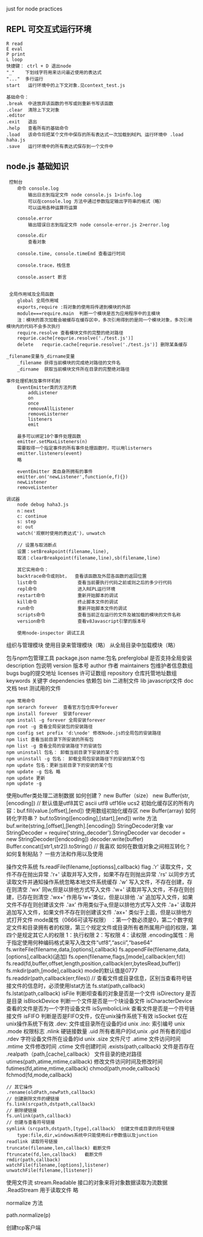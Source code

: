 just for node practices


## REPL  可交互式运行环境
    R read
    E eval
    P print
    L loop
    快捷键： ctrl + D 退出node
    "_"    下划线字符用来访问最近使用的表达式
    "..."  多行运行
    start   运行环境中的上下文对象.见context_test.js
    
    基础命令：
    .break  中途放弃该函数的书写或则重新书写该函数
    .clear  清除上下文对象
    .editor
    .exit   退出
    .help   查看所有的基础命令
    .load   该命令将把某个文件中保存的所有表达式一次加载到REPL 运行环境中 .load haha.js
    .save   运行环境中的所有表达式保存到一个文件中


## node.js 基础知识
     控制台
        命令 console.log
            输出日志到指定文件 node console.js 1>info.log
            可以在console.log 方法中通过参数指定输出字符串的格式（略）
            可以运用各种运算符运算
        
        console.error
            输出错误日志到指定文件 node console-error.js 2>error.log
        
        console.dir
            查看对象
            
        console.time, console.timeEnd 查看运行时间
        
        console.trace，栈信息
        
        console.assert 断言
        
        
     全局作用域及全局函数
        global 全局作用域
        exports,require :将对象的使用将传递到模块的外部
        module===require.main  判断一个模块是否为应用程序中的主模块
        注：模块的首次加载会被缓存在缓存区中，多次引用得到的是同一个模块对象，多次引用模块内的代码不会多次执行
        require.resolve 查看模块文件的完整的绝对路径
        requrie.cache[requrie.resolve('./test.js')]
        delete   requrie.cache[requrie.resolve('./test.js')] 删除某条缓存
        
    _filename变量与_dirname变量
        _filename 获得当前模块的完成绝对路径的文件名
        _dirname  获取当前模块文件所在目录的完整绝对路径
    
    事件处理机制及事件环机制
        EventEmitter类的方法列表
            addListener
            on
            once
            removeAllListener
            removeListerner
            listeners
            emit
            
        最多可以绑定10个事件处理函数
        emitter.setMaxListeners(n)
        需要取得一个指定事件的所有事件处理函数时，可以用listerners
        emitter.listeners(event)
        略
        
        eventEmitter 类自身所拥有的事件
        emitter.on('newListener',function(e,f){})
        newListener
        removeListenter
        
    调试器
        node debug haha3.js
        n：next 
        c: continue
        s: step
        o: out
        watch('观察时使用的表达式')，unwatch
        
        // 设置与取消断点
        设置：setBreakpoint(filename,line),
        取消：clearBreakpoint(filename,line),sb(filename,line)
        
        其它实用命令：
        backtrace命令或则bt，  查看该函数及外层各函数的返回位置
        list命令               查看当前要执行代码之前或则之后的多少行代码
        repl命令               进入REPL运行环境
        restart命令            重新开始脚本的调试
        kill命令               终止脚本文件的调试
        run命令                重新开始脚本文件的调试
        scripts命令            查看当前正在运行的文件及被加载的模块的文件名称
        version命令            查看v8Javascript引擎的版本号
        
        使用node-inspector 调试工具
        
组织与管理模块
    使用目录来管理模块（略）
    从全局目录中加载模块（略）
    
    
    
包与npm包管理工具
    package.json 
        name:包名
        preferglobal 是否支持全局安装
        description  包说明
        version      版本号
        author       作者
        maintainers  包维护者信息数组
        bugs         bug的提交地址
        licenses     许可证数组
        repository   仓库托管地址数组
        keywords     关键字
        dependencies 依赖包
    bin 二进制文件
    lib javascript文件
    doc 文档
    test 测试用的文件
    
    npm 常用命令
    npm serarch forever  查看官方包仓库中forever
    npm install forever  安装forever
    npm install -g forever 全局安装forever
    npm root -g 查看全局安装包的安装路径
    npm config set prefix 'd:\node' 修改Node.js的全局包的安装路径
    npm list 查看当前目录下所安装的所有包
    npm list -g 查看全局的安装路径下的安装包
    npm uninstall 包名： 卸载当前目录下安装的某个包
    npm uninstall -g 包名： 卸载全局包安装路径下的安装的某个包
    npm update 包名：更新当前目录下的安装的某个包
    npm update -g 包名 略
    npm update 更新
    npm update -g
    
使用buffer类处理二进制数据
    如何创建？
        new Buffer（size）
        new Buffer(str,[encoding])   // 默认值是utf8其它 ascii utf8 utf16le ucs2
        初始化缓存区的所有内容：buf.fill(value.[offset],[end])
        使用数组初始化缓存区 new Buffer(array)
    如何转化字符串？
        buf.toString([encoding],[start],[end])
        write 方法
            buf.write(string,[offset],[length].[encoding])
        StringDecoder对象
            var StringDecoder = require('string_decoder').StringDecoder
            var decoder = new StringDecoder([endcoding])
            decoder.write(buffer) 
            Buffer.concat([str1,str2]).toString()   // 我喜欢
    如何在数值对象之间相互转化？
    如何复制粘贴？
    一些方法和作用以及使用
        
        
操作文件系统
    fs.readFile(filename,[optionss],callback)
    flag
        .'r' 读取文件，文件不存在抛出异常
        .'r+' 读取并写入文件，如果不存在则抛出异常
        .'rs' 以同步方式读取文件并通知操作系统忽略本地文件系统缓存
        .'w' 写入文件，不存在创建，存在则清空
        .'wx' 同w,但是以排他方式写入文件 
        .'w+' 读取并写入文件，不存在则创建，已存在则清空 
        .'wx+' 作用与‘w+’类似，但是以排他 
        .'a' 追加写入文件，如果文件不存在则创建该文件 
        .'ax' 作用类似于a,但是以排他方式写入文件 
        .'a+' 读取并追加写入文件，如果文件不存在则创建该文件 
        .'ax+' 类似于上面，但是以排他方式打开文件
     mode属性（0666可读写权限）
        ：第一个数必须是0，第二个数字规定文件和目录拥有者的权限，第三个规定文件或目录所有者所属用户组的权限，第四个是规定其它人的权限
        1：执行权限
        2：写权限
        4：读权限
    .encoding属性：用于指定使用何种编码格式来写入改文件“utf8”,“ascii”,“base64” 
    fs.writeFile(filename,data,[options],callback)
    fs.appendFile(filename,data,[options],callback)(追加)
    fs.open(filename,flags,[mode],callback(err,fd))
    fs.read(fd,buffer,offset,length,position,callback(err,bytesRead,buffer))
    fs.mkdir(path,[mode],callback)  mode的默认值是0777
    fs.readdir(path,callback(err,files))
    // 查看文件或目录信息，区别当查看符号链接文件的信息时，必须使用lstat方法
    fs.stat(path,callback)
    fs.lstat(path,callback) 
    isFile 判断呗查看的对象是否是一个文件
    isDirectory 是否是目录
    isBlockDevice 判断一个文件是否是一个块设备文件
    isCharacterDevice 查看的文件是否为一个字符设备文件
    isSymbolicLink  查看文件是否是一个符号链接文件
    isFIFO  判断是否是FIFO文件，仅在unix操作系统下有效
    isSocket 仅在unix操作系统下有效
    .dev: 文件或目录所在设备的id unix
    .ino: 索引编号 unix
    .mode 权限标志
    .nlink 硬链接数量
    .uid 所有者用户的id,unix
    .gid 所有者的组id
    .rdev 字符设备文件所在设备的id unix
    .size 文件尺寸
    .atime 文件访问时间
    .mtime 文件修改时间
    .ctime 文件创建时间
    .exists(path,callback) 文件是否存在
    .realpath（path,[cache],callback） 文件目录的绝对路径
    utimes(path,atime,mtime,callback) 修改文件访问时间及修改时间
    futimes(fd,atime,mtime,callback)
    chmod(path,mode,callback)
    fchmod(fd,mode,callback)
    
    // 其它操作
    .rename(oldPath,newPath,callback)
    // 创建删除文件的硬链接
    fs.link(srcpath,dstpath,callback)
    // 删除硬链接
    fs.unlink(path,callback)
    // 创建与查看符号链接
    symlink（srcpath,dstpath,[type],callback） 创建文件或目录的符号链接
        type:file,dir,windows系统中只能使用dir参数值以及junction
    readlink 读取符号链接
    truncate(filename,len,callback) 截断文件
    ftruncate(fd,len,callback)   截断文件
    rmdir(path,callback)
    watchFile(filename,[options],listener)
    unwatchFile(filename,[listener])
    
使用文件流
    stream.Readable 接口的对象来将对象数据读取为流数据
    .ReadStream 用于读取文件
    略
    
normalize 方法

path.normalize(p)

创建tcp客户端

    
            
